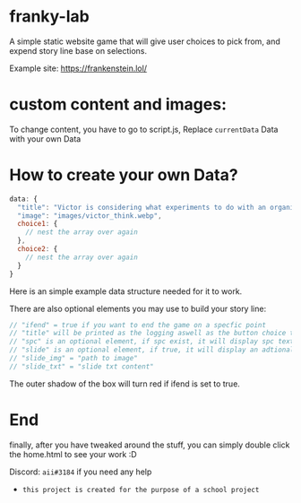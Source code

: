 # franky-lab
A simple static website game that will give user choices to pick from, and expend story line base on selections.

Example site: https://frankenstein.lol/

# custom content and images:

To change content, you have to go to script.js, Replace `currentData` Data with your own Data

# How to create your own Data?
```js
data: {
  "title": "Victor is considering what experiments to do with an organism:",
  "image": "images/victor_think.webp",
  choice1: {
    // nest the array over again
  },
  choice2: {
    // nest the array over again
  }
}
```
Here is an simple example data structure needed for it to work.

There are also optional elements you may use to build your story line:

```js
// "ifend" = true if you want to end the game on a specfic point
// "title" will be printed as the logging aswell as the button choice text 
// "spc" is an optional element, if spc exist, it will display spc text on top instead of displaying "title" text, "spc" does not affact button text
// "slide" is an optional element, if true, it will display an adtional image/text in the middle
// "slide_img" = "path to image" 
// "slide_txt" = "slide txt content"
```

The outer shadow of the box will turn red if ifend is set to true.

# End

finally, after you have tweaked around the stuff, you can simply double click the home.html to see your work :D


Discord: `aii#3184` if you need any help
- `this project is created for the purpose of a school project`
